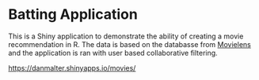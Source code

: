 Batting Application
=======

This is a Shiny application to demonstrate the ability of creating a movie recommendation in R.  The data is based on the databasse from [Movielens](http://grouplens.org/datasets/movielens/) and the application is ran with user based collaborative filtering.

https://danmalter.shinyapps.io/movies/
